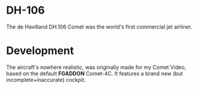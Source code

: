 # DH-106
The de Havilland DH.106 Comet was the world's first commercial jet airliner.
# Development
The aircraft's nowhere realistic, was originally made for my Comet Video, based on the default <b>FGADDON</b> Comet-4C. It features a brand new (but incomplete+inaccurate) cockpit.
